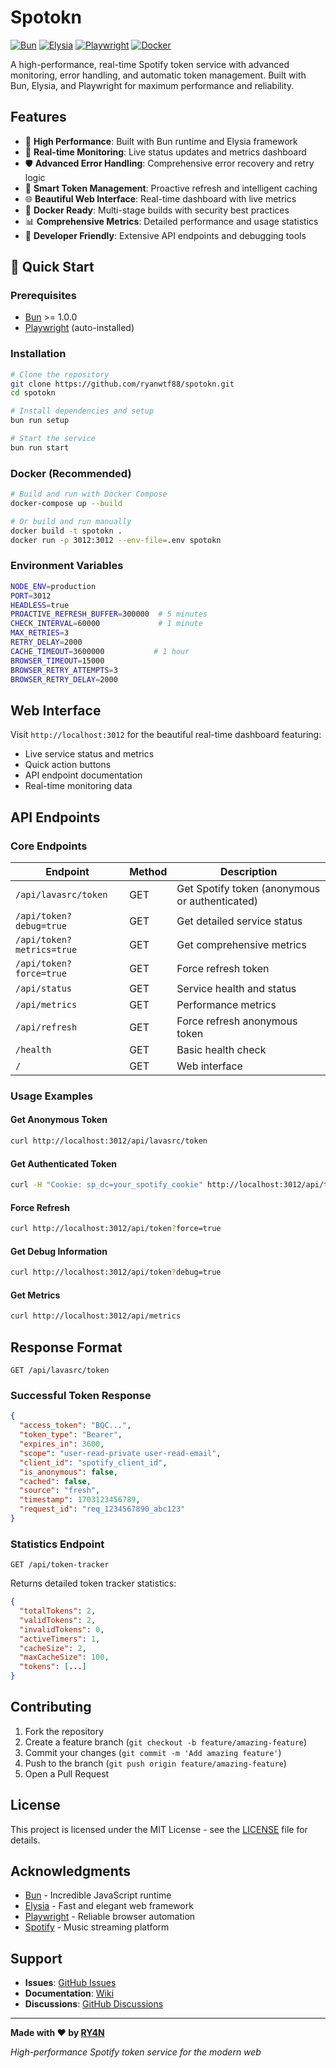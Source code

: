 # Spotokn

[![Bun](https://img.shields.io/badge/Bun-1.1.0-000000?style=flat&logo=bun)](https://bun.sh)
[![Elysia](https://img.shields.io/badge/Elysia-1.3.5-00D4AA?style=flat)](https://elysiajs.com)
[![Playwright](https://img.shields.io/badge/Playwright-1.54.1-2EAD33?style=flat&logo=playwright)](https://playwright.dev)
[![Docker](https://img.shields.io/badge/Docker-Ready-2496ED?style=flat&logo=docker)](https://docker.com)

A high-performance, real-time Spotify token service with advanced monitoring, error handling, and automatic token management. Built with Bun, Elysia, and Playwright for maximum performance and reliability.

## Features

- 🚀 **High Performance**: Built with Bun runtime and Elysia framework
- 🔄 **Real-time Monitoring**: Live status updates and metrics dashboard
- 🛡️ **Advanced Error Handling**: Comprehensive error recovery and retry logic
- 🎯 **Smart Token Management**: Proactive refresh and intelligent caching
- 🌐 **Beautiful Web Interface**: Real-time dashboard with live metrics
- 🐳 **Docker Ready**: Multi-stage builds with security best practices
- 📊 **Comprehensive Metrics**: Detailed performance and usage statistics
- 🔧 **Developer Friendly**: Extensive API endpoints and debugging tools

## 🚀 Quick Start

### Prerequisites
- [Bun](https://bun.sh) >= 1.0.0
- [Playwright](https://playwright.dev) (auto-installed)

### Installation
```bash
# Clone the repository
git clone https://github.com/ryanwtf88/spotokn.git
cd spotokn

# Install dependencies and setup
bun run setup

# Start the service
bun run start
```

### Docker (Recommended)
```bash
# Build and run with Docker Compose
docker-compose up --build

# Or build and run manually
docker build -t spotokn .
docker run -p 3012:3012 --env-file=.env spotokn
```

### Environment Variables
```bash
NODE_ENV=production
PORT=3012
HEADLESS=true
PROACTIVE_REFRESH_BUFFER=300000  # 5 minutes
CHECK_INTERVAL=60000             # 1 minute
MAX_RETRIES=3
RETRY_DELAY=2000
CACHE_TIMEOUT=3600000           # 1 hour
BROWSER_TIMEOUT=15000
BROWSER_RETRY_ATTEMPTS=3
BROWSER_RETRY_DELAY=2000
```

## Web Interface

Visit `http://localhost:3012` for the beautiful real-time dashboard featuring:
- Live service status and metrics
- Quick action buttons
- API endpoint documentation
- Real-time monitoring data

## API Endpoints

### Core Endpoints
| Endpoint | Method | Description |
|----------|--------|-------------|
| `/api/lavasrc/token` | GET | Get Spotify token (anonymous or authenticated) |
| `/api/token?debug=true` | GET | Get detailed service status |
| `/api/token?metrics=true` | GET | Get comprehensive metrics |
| `/api/token?force=true` | GET | Force refresh token |
| `/api/status` | GET | Service health and status |
| `/api/metrics` | GET | Performance metrics |
| `/api/refresh` | GET | Force refresh anonymous token |
| `/health` | GET | Basic health check |
| `/` | GET | Web interface |

### Usage Examples

#### Get Anonymous Token
```bash
curl http://localhost:3012/api/lavasrc/token
```

#### Get Authenticated Token
```bash
curl -H "Cookie: sp_dc=your_spotify_cookie" http://localhost:3012/api/token
```

#### Force Refresh
```bash
curl http://localhost:3012/api/token?force=true
```

#### Get Debug Information
```bash
curl http://localhost:3012/api/token?debug=true
```

#### Get Metrics
```bash
curl http://localhost:3012/api/metrics
```

## Response Format
```
GET /api/lavasrc/token
```
### Successful Token Response
```json
{
  "access_token": "BQC...",
  "token_type": "Bearer",
  "expires_in": 3600,
  "scope": "user-read-private user-read-email",
  "client_id": "spotify_client_id",
  "is_anonymous": false,
  "cached": false,
  "source": "fresh",
  "timestamp": 1703123456789,
  "request_id": "req_1234567890_abc123"
}
```

### Statistics Endpoint
```
GET /api/token-tracker
```
Returns detailed token tracker statistics:
```json
{
  "totalTokens": 2,
  "validTokens": 2,
  "invalidTokens": 0,
  "activeTimers": 1,
  "cacheSize": 2,
  "maxCacheSize": 100,
  "tokens": [...]
}
```

## Contributing

1. Fork the repository
2. Create a feature branch (`git checkout -b feature/amazing-feature`)
3. Commit your changes (`git commit -m 'Add amazing feature'`)
4. Push to the branch (`git push origin feature/amazing-feature`)
5. Open a Pull Request

## License

This project is licensed under the MIT License - see the [LICENSE](LICENSE) file for details.

## Acknowledgments

- [Bun](https://bun.sh) - Incredible JavaScript runtime
- [Elysia](https://elysiajs.com) - Fast and elegant web framework
- [Playwright](https://playwright.dev) - Reliable browser automation
- [Spotify](https://spotify.com) - Music streaming platform

## Support

- **Issues**: [GitHub Issues](https://github.com/ryanwtf88/spotokn/issues)
- **Documentation**: [Wiki](https://github.com/ryanwtf88/spotokn/wiki)
- **Discussions**: [GitHub Discussions](https://github.com/ryanwtf88/spotokn/discussions)

---

**Made with ❤️ by [RY4N](https://github.com/ryanwtf88)**

*High-performance Spotify token service for the modern web*
